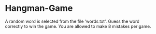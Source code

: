 # Hangman-Game
A random word is selected from the file 'words.txt'.
Guess the word correctly to win the game.
You are allowed to make 8 mistakes per game.

